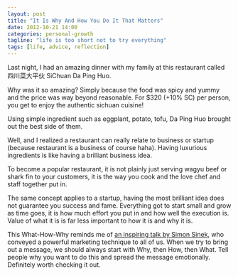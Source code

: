 ```yaml
---
layout: post
title: "It Is Why And How You Do It That Matters"
date: 2012-10-21 14:00
categories: personal-growth
tagline: "life is too short not to try everything"
tags: [life, advice, reflection]
---
```


Last night, I had an amazing dinner with my family at this restaurant called 四川菜大平伙 SiChuan Da Ping Huo. 

Why was it so amazing? Simply because the food was spicy and yummy and the price was way beyond reasonable. For $320 (+10% SC) per person, you get to enjoy the authentic sichuan cuisine!

Using simple ingredient such as eggplant, potato, tofu, Da Ping Huo brought out the best side of them. 

Well, and I realized a restaurant can really relate to business or startup (because restaurant is a business of course haha). Having luxurious ingredients is like having a brilliant business idea. 

To become a popular restaurant, it is not plainly just serving wagyu beef or shark fin to your customers, it is the way you cook and the love chef and staff together put in. 

The same concept applies to a startup, having the most brilliant idea does not guarantee you success and fame. Everything got to start small and grow as time goes, it is how much effort you put in and how well the execution is. Value of what it is is far less important to how it is and why it is.

This What-How-Why reminds me of <a href="http://www.ted.com/talks/simon_sinek_how_great_leaders_inspire_action.html">an inspiring talk by Simon Sinek</a>, who conveyed a powerful marketing technique to all of us. When we try to bring out a message, we should always start with Why, then How, then What. Tell people why you want to do this and spread the message emotionally. Definitely worth checking it out.